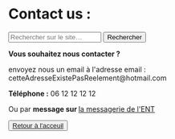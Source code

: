 <!doctype html>
<html lang="fr">
    <head>
        <meta charset="utf-8">
        <title>GifMignon/Contact_us</title>
    </head>

  <body>
        <h1>Contact us :</h1>
    <form role="search">
  <div>
    <input type="search" id="maRecherche" name="q"
     placeholder="Rechercher sur le site…"
     aria-label="Rechercher parmi le contenu du site">
    <button>Rechercher</button>
  </div>
</form>
        <p><strong>Vous souhaitez nous contacter ?</strong></p>
    <p></p>
    <p>envoyez nous un email à l'adresse email : cetteAdresseExistePasReelement@hotmail.com</p>
    <p></p>
    <p><strong>Téléphone :</strong> 06 12 12 12 12</p>
    <p>Ou par <strong>message sur </strong> <a href="https://rene-gosse.mon-ent-occitanie.fr/">la messagerie de l'ENT</a></p>
    </body>
    <p></p>
    <button><a href="https://maevebestdev.github.io/NSI/">Retour à l'acceuil
